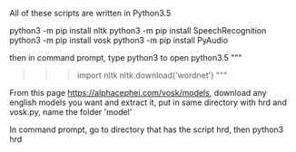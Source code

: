 All of these scripts are written in Python3.5

python3 -m pip install nltk
python3 -m pip install SpeechRecognition
python3 -m pip install vosk
python3 -m pip install PyAudio

then in command prompt, type python3 to open python3.5
"""
>>> import nltk
>>> nltk.download('wordnet')
"""

From this page https://alphacephei.com/vosk/models, download any english models you want and extract it, put in same directory with hrd and vosk.py, name the folder 'model'

In command prompt, go to directory that has the script hrd, then python3 hrd

